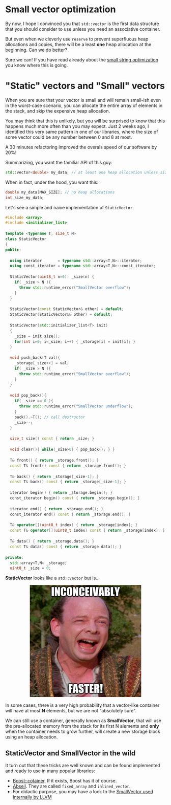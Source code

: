 # Small vector optimization 

By now, I hope I convinced you that `std::vector` is the first data structure that you should consider to use unless you need an associative container.

But even when we cleverly use `reserve` to prevent superfluous heap allocations and copies, there will be a least **one** heap allocation at the beginning. Can we do better? 

Sure we can! If you have read already about the [small string optimization](../../just_a_string/small_strings) you know where this is going.

# "Static" vectors and "Small" vectors

When you are sure that your vector is small and will remain small-ish even in the worst-case scenario, you can allocate the entire array of elements in the stack, and skip the expensive heap allocation.

You may think that this is unlikely, but you will be surprised to know that this happens much more often than you may expect. Just 2 weeks ago, I identified this very same pattern in one of our libraries, where the size of some vector could be any number between 0 and 8 at most.

A 30 minutes refactoring improved the overals speed of our software by 20%!

Summarizing, you want the familiar API of this guy:
```C++
std::vector<double> my_data; // at least one heap allocation unless size is 0 
```
When in fact, under the hood, you want this:
```C++
double my_data[MAX_SIZE]; // no heap allocations 
int size_my_data;
```

Let's see a simple and naive implementation of `StaticVector`:

```C++
#include <array>
#include <initializer_list>

template <typename T, size_t N>
class StaticVector
{
public:

  using iterator       = typename std::array<T,N>::iterator;
  using const_iterator = typename std::array<T,N>::const_iterator;

  StaticVector(uint8_t n=0): _size(n) {
    if( _size > N ){
      throw std::runtime_error("SmallVector overflow");
    }
  }

  StaticVector(const StaticVector& other) = default;
  StaticVector(StaticVector&& other) = default;

  StaticVector(std::initializer_list<T> init)
  {
    _size = init.size();
    for(int i=0; i<_size; i++) { _storage[i] = init[i]; }
  }

  void push_back(T val){
    _storage[_size++] = val;
    if( _size > N ){
      throw std::runtime_error("SmallVector overflow");
    }
  }

  void pop_back(){
    if( _size == 0 ){
      throw std::runtime_error("SmallVector underflow");
    }
    back().~T(); // call destructor
    _size--;
  }

  size_t size() const { return _size; }

  void clear(){ while(_size>0) { pop_back(); } }

  T& front() { return _storage.front(); }
  const T& front() const { return _storage.front(); }

  T& back() { return _storage[_size-1]; }
  const T& back() const { return _storage[_size-1]; }

  iterator begin() { return _storage.begin(); }
  const_iterator begin() const { return _storage.begin(); }

  iterator end() { return _storage.end(); }
  const_iterator end() const { return _storage.end(); }

  T& operator[](uint8_t index) { return _storage[index]; }
  const T& operator[](uint8_t index) const { return _storage[index]; }

  T& data() { return _storage.data(); }
  const T& data() const { return _storage.data(); }

private:
  std::array<T,N> _storage;
  uint8_t _size = 0;

```

**StaticVector** looks like a `std::vector` but is...

<p align="center"><img src="inconceivably.jpg" width="350"></p>

In some cases, there is a very high probability that a vector-like container will have at most **N** elements, but we are not "absolutely sure".

We can still use a container, generally known as **SmallVector**, that will use the pre-allocated  memory from the stack for its first N alements and **only** when the container needs to grow further, will create a new storage block using an heap allocation.

## StaticVector and SmallVector in the wild

It turn out that these tricks are well known and can be found implemented and ready to use in many popular libraries:

- [Boost::cotainer](https://www.boost.org/doc/libs/1_73_0/doc/html/container.html). If it exists, Boost has it of course.
- [Abseil](https://github.com/abseil/abseil-cpp/tree/master/absl/container). They are called `fixed_array` and `inlined_vector`. 
- For didactic purpose, you may have a look to the [SmallVector used internally by LLVM](https://github.com/llvm/llvm-project/blob/master/llvm/include/llvm/ADT/SmallVector.h)

